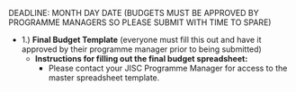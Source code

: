 DEADLINE: MONTH DAY DATE (BUDGETS MUST BE APPROVED BY PROGRAMME MANAGERS SO PLEASE SUBMIT WITH TIME TO SPARE)
  * 1.) **Final Budget Template** (everyone must fill this out and have it approved by their programme manager prior to being submitted)
    * **Instructions for filling out the final budget spreadsheet:**
      * Please contact your JISC Programme Manager for access to the master spreadsheet template.